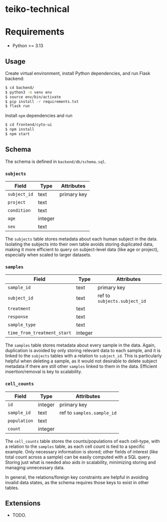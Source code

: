 # teiko-technical

# Requirements
* Python >= 3.13

## Usage
Create virtual environment, install Python dependencies, and run Flask backend:
```sh
$ cd backend/
$ python3 -m venv env
$ source env/bin/activate
$ pip install -r requirements.txt
$ flask run
```

Install `npm` dependencies and run
```sh
$ cd frontend/cyto-ui
$ npm install
$ npm start
```

## Schema
The schema is defined in `backend/db/schema.sql`.
### `subjects`
| Field        | Type    | Attributes  |
| ------------ | ------- | ----------- |
| `subject_id` | text    | primary key |
| `project`    | text    |             |
| `condition`  | text    |             |
| `age`        | integer |             |
| `sex`        | text    |             |

The `subjects` table stores metadata about each human subject in the data. Isolating the subjects into their own table avoids storing duplicated data, making it more efficient to query on subject-level data (like age or project), especially when scaled to larger datasets.

### `samples`
| Field                       | Type    | Attributes                   |
| --------------------------- | ------- | ---------------------------- |
| `sample_id`                 | text    | primary key                  |
| `subject_id`                | text    | ref to `subjects.subject_id` |
| `treatment`                 | text    |                              |
| `response`                  | text    |                              |
| `sample_type`               | text    |                              |
| `time_from_treatment_start` | integer |                              |

The `samples` table stores metadata about every sample in the data. Again, duplication is avoided by only storing relevant data to each sample, and it is linked to the `subjects` tables with a relation to `subject_id`. This is particularly helpful when deleting a sample, as it would not desirable to delete subject metadata if there are still other `samples` linked to them in the data. Efficient insertion/removal is key to scalability.

### `cell_counts`
| Field        | Type    | Attributes                 |
| ------------ | ------- | -------------------------- |
| `id`         | integer | primary key                |
| `sample_id`  | text    | ref to `samples.sample_id` |
| `population` | text    |                            |
| `count`      | integer |                            |

The `cell_counts` table stores the counts/populations of each cell-type, with a relation to the `samples` table, as each cell count is tied to a specific example. Only necessary information is stored; other fields of interest (like total count across a sample) can be easily computed with a SQL query. Storing just what is needed also aids in scalability, minimizing storing and managing unnecessary data.

In general, the relations/foreign key constraints are helpful in avoiding invalid data states, as the schema requires those keys to exist in other tables.

## Extensions
* TODO.
